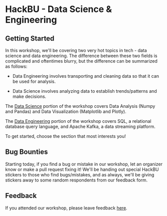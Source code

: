 # HackBU - Data Science & Engineering

## Getting Started

In this workshop, we'll be covering two very hot topics in tech - data science and data engineering. The difference between these two fields is complicated and oftentimes blurry, but the difference can be summarized as follows:

* Data Engineering involves transporting and cleaning data so that it can be used for analysis.

* Data Science involves analyzing data to establish trends/patterns and make decisions.

The [Data Science](DataScience/) portion of the workshop covers Data Analysis (Numpy and Pandas) and Data Visualization (Matplotlib and Plotly).

The [Data Engineering](DataEngineering/) portion of the workshop covers SQL, a relational database query language, and Apache Kafka, a data streaming platform.

To get started, choose the section that most interests you!

## Bug Bounties

Starting today, if you find a bug or mistake in our workshop, let an organizer know or make a pull request fixing it! We'll be handing out special HackBU stickers to those who find bugs/mistakes, and as always, we'll be giving stickers away to some random respondents from our feedback form.

## Feedback

If you attended our workshop, please leave feedback [here](https://forms.gle/WyVb2LZHJooUhAo39).
